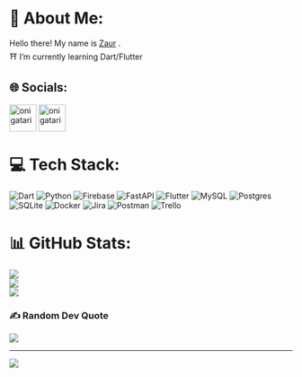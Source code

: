 # 💫 About Me:
Hello there! My name is <a href="https://vk.com/ninjaseekinglight" target="_blank">Zaur</a> .<br>⛩️ I’m currently learning Dart/Flutter<br>

## 🌐 Socials:
<p  align="left">

<a  href="https://vk.com/ninjaseekinglight"  target="blank"><img  align="center"  src="https://img.icons8.com/fluency/48/undefined/vk-circled.png"  alt="onigatari"  height="48"  width="48"/></a>
<a  href="https://t.me/empathic15"  target="blank"><img  align="center"  src="https://img.icons8.com/fluency/48/undefined/telegram-app.png"  alt="onigatari"  height="48"  width="48" /></a> 

</p>

# 💻 Tech Stack:
![Dart](https://img.shields.io/badge/dart-%230175C2.svg?style=for-the-badge&logo=dart&logoColor=white) ![Python](https://img.shields.io/badge/python-3670A0?style=for-the-badge&logo=python&logoColor=ffdd54) ![Firebase](https://img.shields.io/badge/firebase-%23039BE5.svg?style=for-the-badge&logo=firebase) ![FastAPI](https://img.shields.io/badge/FastAPI-005571?style=for-the-badge&logo=fastapi) ![Flutter](https://img.shields.io/badge/Flutter-%2302569B.svg?style=for-the-badge&logo=Flutter&logoColor=white) ![MySQL](https://img.shields.io/badge/mysql-%2300f.svg?style=for-the-badge&logo=mysql&logoColor=white) ![Postgres](https://img.shields.io/badge/postgres-%23316192.svg?style=for-the-badge&logo=postgresql&logoColor=white) ![SQLite](https://img.shields.io/badge/sqlite-%2307405e.svg?style=for-the-badge&logo=sqlite&logoColor=white) ![Docker](https://img.shields.io/badge/docker-%230db7ed.svg?style=for-the-badge&logo=docker&logoColor=white) ![Jira](https://img.shields.io/badge/jira-%230A0FFF.svg?style=for-the-badge&logo=jira&logoColor=white) ![Postman](https://img.shields.io/badge/Postman-FF6C37?style=for-the-badge&logo=postman&logoColor=white) ![Trello](https://img.shields.io/badge/Trello-%23026AA7.svg?style=for-the-badge&logo=Trello&logoColor=white)
# 📊 GitHub Stats:
![](https://github-readme-stats.vercel.app/api?username=melanch0lic&theme=tokyonight&hide_border=false&include_all_commits=true&count_private=true)<br/>
![](https://github-readme-streak-stats.herokuapp.com/?user=melanch0lic&theme=tokyonight&hide_border=false)<br/>
![](https://github-readme-stats.vercel.app/api/top-langs/?username=melanch0lic&theme=tokyonight&hide_border=false&include_all_commits=true&count_private=true&layout=compact)

### ✍️ Random Dev Quote
![](https://quotes-github-readme.vercel.app/api?type=horizontal&theme=radical)

---
[![](https://visitcount.itsvg.in/api?id=melanch0lic&icon=0&color=6)](https://visitcount.itsvg.in)

<!-- Proudly created with GPRM ( https://gprm.itsvg.in ) -->
